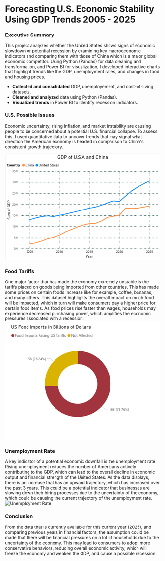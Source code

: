 # Forecasting U.S. Economic Stability Using GDP Trends 2005 - 2025
### Executive Summary
This project analyzes whether the United States shows signs of economic slowdown or potential recession by examining key macroeconomic indicators and comparing them with those of China which is a major global economic competitor. Using Python (Pandas) for data cleaning and transformation, and Power BI for visualization, I developed interactive charts that highlight trends like the GDP, unemployment rates, and changes in food and housing prices.
- **Collected and consolidated** GDP, unemployement, and cost-of-living datasets.
- **Cleaned and analyzed** data using Python (Pandas).
- **Visualized trends** in Power BI to identify recession indicators.

### U.S. Possible Issues
Economic uncertainty, rising inflation, and market instability are causing people to be concerned about a potential U.S. financial collapse. To assess this, I used quantitative data to uncover trends that may signal what direction the American economy is headed in comparison to China's consistent growth trajectory.

![GDP vs China Chart](GDPUSACHINA.png)
### Food Tariffs
One major factor that has made the economy extremely unstable is the tariffs placed on goods being imported from other countries. This has made some prices on certain foods increase like for example, coffee, bananas, and many others. This dataset highlights the overall impact on much food will be impacted, which in turn will make consumers pay a higher price for certain food items. As food prices rise faster than wages, households may experience decreased purchasing power, which amplifies the economic pressures associated with a recession.
![U.S. Tariffs Chart](Tariffs.png)

### Unemployment Rate
A key indicator of a potential economic downfall is the unemployment rate. Rising unemployment reduces the number of Americans actively contributing to the GDP, which can lead to the overall decline in economic output and financial strength of the United States. As the data displays, there is an increase that has an upward trajectory, which has increased over the past 3 years. This could be a potential indicator that businesses are slowing down their hiring processes due to the uncertainty of the economy, which could be causing the current trajectory of the unemployment rate.
![Unemployment Rate](unemploymentrate.png)

### Conclusion
From the data that is currently available for this current year (2025), and comparing previous years in financial factors, the assumption could be made that there will be financial pressures on a lot of households due to the uncertainty of the economy. This may lead to consumers to adopt more conservative behaviors, reducing overall economic activity, which will freeze the economy and weaken the GDP, and cause a possible recession.
